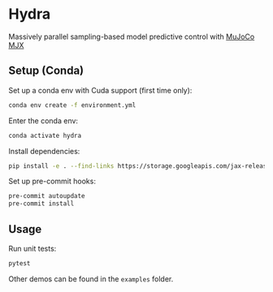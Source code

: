 # Hydra

Massively parallel sampling-based model predictive control with
[MuJoCo MJX](https://mujoco.readthedocs.io/en/stable/mjx.html)

## Setup (Conda)

Set up a conda env with Cuda support (first time only):

```bash
conda env create -f environment.yml
```

Enter the conda env:

```bash
conda activate hydra
```

Install dependencies:

```bash
pip install -e . --find-links https://storage.googleapis.com/jax-releases/jax_cuda_releases.html
```

Set up pre-commit hooks:

```bash
pre-commit autoupdate
pre-commit install
```

## Usage

Run unit tests:

```bash
pytest
```

Other demos can be found in the `examples` folder.
